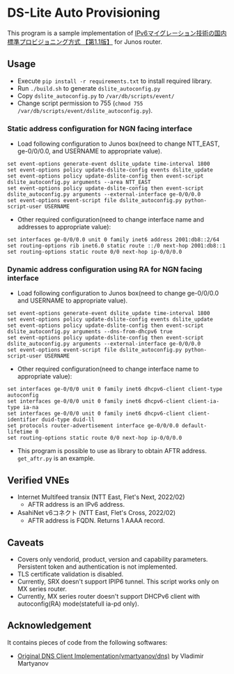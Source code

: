 # DS-Lite Auto Provisioning

This program is a sample implementation of [IPv6マイグレーション技術の国内標準プロビジョニング方式 【第1.1版】](https://github.com/v6pc/v6mig-prov/blob/1.1/spec.md) for Junos router.

## Usage

 - Execute `pip install -r requirements.txt` to install required library.
 - Run `./build.sh` to generate `dslite_autoconfig.py`
 - Copy `dslite_autoconfig.py` to `/var/db/scripts/event/`
 - Change script permission to 755 (`chmod 755 /var/db/scripts/event/dslite_autoconfig.py`).

### Static address configuration for NGN facing interface
 - Load following configuration to Junos box(need to change NTT_EAST, ge-0/0/0.0, and USERNAME to appropriate value).

```
set event-options generate-event dslite_update time-interval 1800
set event-options policy update-dslite-config events dslite_update
set event-options policy update-dslite-config then event-script dslite_autoconfig.py arguments --area NTT_EAST
set event-options policy update-dslite-config then event-script dslite_autoconfig.py arguments --external-interface ge-0/0/0.0
set event-options event-script file dslite_autoconfig.py python-script-user USERNAME
```

 - Other required configuration(need to change interface name and addresses to appropriate value):
```
set interfaces ge-0/0/0.0 unit 0 family inet6 address 2001:db8::2/64
set routing-options rib inet6.0 static route ::/0 next-hop 2001:db8::1
set routing-options static route 0/0 next-hop ip-0/0/0.0
```

### Dynamic address configuration using RA for NGN facing interface
 - Load following configuration to Junos box(need to change ge-0/0/0.0 and USERNAME to appropriate value).

```
set event-options generate-event dslite_update time-interval 1800
set event-options policy update-dslite-config events dslite_update
set event-options policy update-dslite-config then event-script dslite_autoconfig.py arguments --dns-from-dhcpv6 true
set event-options policy update-dslite-config then event-script dslite_autoconfig.py arguments --external-interface ge-0/0/0.0
set event-options event-script file dslite_autoconfig.py python-script-user USERNAME
```

 - Other required configuration(need to change interface name to appropriate value):
```
set interfaces ge-0/0/0 unit 0 family inet6 dhcpv6-client client-type autoconfig
set interfaces ge-0/0/0 unit 0 family inet6 dhcpv6-client client-ia-type ia-na
set interfaces ge-0/0/0 unit 0 family inet6 dhcpv6-client client-identifier duid-type duid-ll
set protocols router-advertisement interface ge-0/0/0.0 default-lifetime 0
set routing-options static route 0/0 next-hop ip-0/0/0.0
```


 - This program is possible to use as library to obtain AFTR address. `get_aftr.py` is an example.

## Verified VNEs
 - Internet Multifeed transix (NTT East, Flet's Next, 2022/02)
   - AFTR address is an IPv6 address.
 - AsahiNet v6コネクト (NTT East, Flet's Cross, 2022/02)
   - AFTR address is FQDN. Returns 1 AAAA record.

## Caveats
 - Covers only vendorid, product, version and capability parameters. Persistent token and authentication is not implemented.
 - TLS certificate validation is disabled.
 - Currently, SRX doesn't support IPIP6 tunnel. This script works only on MX series router.
 - Currently, MX series router doesn't support DHCPv6 client with autoconfig(RA) mode(statefull ia-pd only).

## Acknowledgement
It contains pieces of code from the following softwares:

 -  [Original DNS Client Implementation(vmartyanov/dns)](https://github.com/vmartyanov/dns) by Vladimir Martyanov
